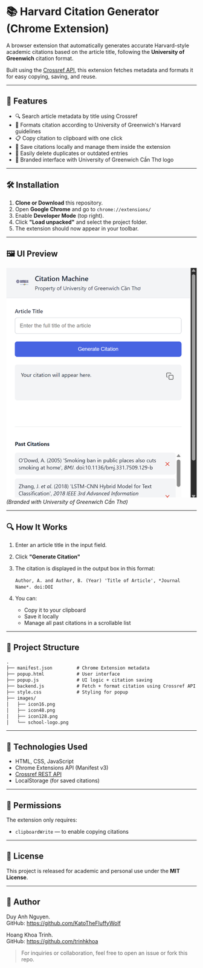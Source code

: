 # 📚 Harvard Citation Generator (Chrome Extension)

A browser extension that automatically generates accurate Harvard-style academic citations based on the article title, following the **University of Greenwich** citation format.

Built using the [Crossref API](https://api.crossref.org), this extension fetches metadata and formats it for easy copying, saving, and reuse.

---

## 🎯 Features

- 🔍 Search article metadata by title using Crossref
- 📝 Formats citation according to University of Greenwich's Harvard guidelines
- 📋 Copy citation to clipboard with one click
- 💾 Save citations locally and manage them inside the extension
- 🧹 Easily delete duplicates or outdated entries
- 🏫 Branded interface with University of Greenwich Cần Thơ logo

---

## 🛠 Installation

1. **Clone or Download** this repository.
2. Open **Google Chrome** and go to `chrome://extensions/`
3. Enable **Developer Mode** (top right).
4. Click **"Load unpacked"** and select the project folder.
5. The extension should now appear in your toolbar.

---

## 🖼 UI Preview

![screenshot](images/Screenshot.png)  
*(Branded with University of Greenwich Cần Thơ)*

---

## 🔍 How It Works

1. Enter an article title in the input field.
2. Click **"Generate Citation"**
3. The citation is displayed in the output box in this format:

   `Author, A. and Author, B. (Year) 'Title of Article', *Journal Name*. doi:DOI`

4. You can:
   - Copy it to your clipboard
   - Save it locally
   - Manage all past citations in a scrollable list

---

## 📁 Project Structure

    .
    ├── manifest.json         # Chrome Extension metadata
    ├── popup.html            # User interface
    ├── popup.js              # UI logic + citation saving
    ├── backend.js            # Fetch + format citation using Crossref API
    ├── style.css             # Styling for popup
    ├── images/
    │   ├── icon16.png
    │   ├── icon48.png
    │   ├── icon128.png
    │   └── school-logo.png



---

## 🧰 Technologies Used

- HTML, CSS, JavaScript
- Chrome Extensions API (Manifest v3)
- [Crossref REST API](https://api.crossref.org)
- LocalStorage (for saved citations)

---

## 🔐 Permissions

The extension only requires:

- `clipboardWrite` — to enable copying citations

---

## 📜 License

This project is released for academic and personal use under the **MIT License**.

---

## 👤 Author

Duy Anh Nguyen.  
GitHub: https://github.com/KatoTheFluffyWolf

Hoang Khoa Trinh.  
GitHub: https://github.com/trinhkhoa

> For inquiries or collaboration, feel free to open an issue or fork this repo.
